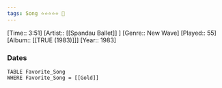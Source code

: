 ```yaml
---
tags: Song ⭐⭐⭐⭐⭐ 💛
---
```

[Time:: 3:51]
[Artist:: [[Spandau Ballet]] ]
[Genre:: New Wave]
[Played:: 55]
[Album:: [[TRUE (1983)]]]
[Year:: 1983]
### Dates
````dataview
TABLE Favorite_Song
WHERE Favorite_Song = [[Gold]]
````